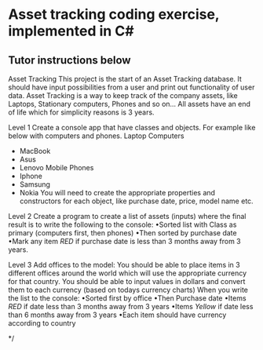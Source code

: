 # Asset tracking coding exercise, implemented in C#

Tutor instructions below
--------------------------------

Asset Tracking
This project is the start of an Asset Tracking database. 
It should have input possibilities from a user and print out
functionality of user data.
Asset Tracking is a way to keep track of the company assets, like Laptops, Stationary computers, 
Phones and so on...
All assets have an end of life which for simplicity reasons is 3 years.

Level 1
Create a console app that have classes and objects. For example like below with computers and phones.
Laptop Computers
- MacBook
- Asus
- Lenovo
Mobile Phones
- Iphone
- Samsung
- Nokia
You will need to create the appropriate properties and constructors for each object, like purchase date, price,
model name etc.

Level 2
Create a program to create a list of assets (inputs) where the final result is to write the following to the console:
•Sorted list with Class as primary (computers first, then phones)
•Then sorted by purchase date
•Mark any item *RED* if purchase date is less than 3 months away from 3 years.

Level 3
Add offices to the model:
You should be able to place items in 3 different offices around the world which will use the appropriate currency
for that country. You should be able to input values in dollars and convert them to each currency (based on
todays currency charts)
When you write the list to the console:
•Sorted first by office
•Then Purchase date
•Items *RED* if date less than 3 months away from 3 years
•Items *Yellow* if date less than 6 months away from 3 years
•Each item should have currency according to country

*/
